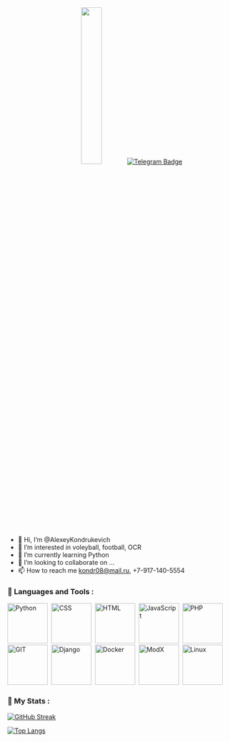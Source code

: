 <div id="header" align="center">
    <img src="https://media.giphy.com/media/k0ijJhqrUP4T2EvmJ1/giphy.gif" width="30%"/>
    <a href="https://t.me/Kondrrr">
      <img src="https://img.shields.io/badge/Telegram-informational?logo=telegram&logoColor=white&style=for-the-badge" alt="Telegram Badge"/>
    </a>
</div>



- 👋 Hi, I’m @AlexeyKondrukevich
- 👀 I’m interested in voleyball, football, OCR
- 🌱 I’m currently learning Python
- 💞️ I’m looking to collaborate on ...
- 📫 How to reach me kondr08@mail.ru, +7-917-140-5554

<!---
AlexeyKondrukevich/AlexeyKondrukevich is a ✨ special ✨ repository because its `README.md` (this file) appears on your GitHub profile.
You can click the Preview link to take a look at your changes.
--->
### 🤘 Languages and Tools :
<div>
  <img src="https://cdn.jsdelivr.net/gh/devicons/devicon/icons/python/python-original.svg" title="Python" alt="Python" width="90" height="90"/>&nbsp;
  <img src="https://cdn.jsdelivr.net/gh/devicons/devicon/icons/css3/css3-plain.svg" title="CSS" alt="CSS" width="90" height="90"/>&nbsp;
  <img src="https://cdn.jsdelivr.net/gh/devicons/devicon/icons/html5/html5-plain.svg" title="HTML" alt="HTML" width="90" height="90"/>&nbsp;
  <img src="https://cdn.jsdelivr.net/gh/devicons/devicon/icons/javascript/javascript-original.svg" title="JavaScript" alt="JavaScript" width="90" height="90"/>&nbsp;
  <img src="https://cdn.jsdelivr.net/gh/devicons/devicon/icons/php/php-plain.svg" title="PHP" alt="PHP" width="90" height="90"/>&nbsp;
  <img src="https://cdn.jsdelivr.net/gh/devicons/devicon/icons/git/git-original.svg" title="GIT" alt="GIT" width="90" height="90"/>&nbsp;
  <img src="https://cdn.jsdelivr.net/gh/devicons/devicon/icons/django/django-plain.svg" title=Django" alt="Django" width="90" height="90""/>&nbsp;
  <img src="https://cdn.jsdelivr.net/gh/devicons/devicon/icons/docker/docker-original.svg" title="Docker" alt="Docker" width="90" height="90"/>&nbsp;
  <img src="https://cdn.jsdelivr.net/gh/devicons/devicon/icons/modx/modx-original.svg" title="ModX" alt="ModX" width="90" height="90"/>&nbsp;
  <img src="https://cdn.jsdelivr.net/gh/devicons/devicon/icons/linux/linux-original.svg" title="Linux" alt="Linux" width="90" height="90"/>&nbsp;
</div>

### 🤘 My Stats :
[![GitHub Streak](http://github-readme-streak-stats.herokuapp.com?user=AlexeyKondrukevich&theme=dark&background=32422)](https://git.io/streak-stats)


[![Top Langs](https://github-readme-stats.vercel.app/api/top-langs/?username=AlexeyKondrukevich&layout=compact&theme=vision-friendly-dark)](https://github.com/anuraghazra/github-readme-stats)
